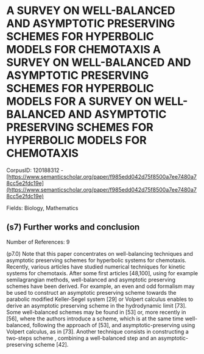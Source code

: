 # A SURVEY ON WELL-BALANCED AND ASYMPTOTIC PRESERVING SCHEMES FOR HYPERBOLIC MODELS FOR CHEMOTAXIS A SURVEY ON WELL-BALANCED AND ASYMPTOTIC PRESERVING SCHEMES FOR HYPERBOLIC MODELS FOR A SURVEY ON WELL-BALANCED AND ASYMPTOTIC PRESERVING SCHEMES FOR HYPERBOLIC MODELS FOR CHEMOTAXIS

CorpusID: 120188312 - [https://www.semanticscholar.org/paper/f985edd042d75f8500a7ee7480a78cc5e2fdc19e](https://www.semanticscholar.org/paper/f985edd042d75f8500a7ee7480a78cc5e2fdc19e)

Fields: Biology, Mathematics

## (s7) Further works and conclusion
Number of References: 9

(p7.0) Note that this paper concentrates on well-balancing techniques and asymptotic preserving schemes for hyperbolic systems for chemotaxis. Recently, various articles have studied numerical techniques for kinetic systems for chemotaxis. After some first articles [48,100], using for example semilagrangian methods, well-balanced and asymptotic preserving schemes have been derived. For example, an even and odd formalism may be used to construct an asymptotic preserving scheme towards the parabolic modified Keller-Segel system [29] or Volpert calculus enables to derive an asymptotic preserving scheme in the hydrodynamic limit [73]. Some well-balanced schemes may be found in [53] or, more recently in [56], where the authors introduce a scheme, which is at the same time well-balanced, following the approach of [53], and asymptotic-preserving using Volpert calculus, as in [73]. Another technique consists in constructing a two-steps scheme , combining a well-balanced step and an asymptotic-preserving scheme [42].
